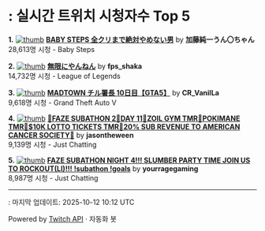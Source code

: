 # : 실시간 트위치 시청자수 Top 5

**1.** [![thumb](https://static-cdn.jtvnw.net/previews-ttv/live_user_kato_junichi0817-320x180.jpg)](https://twitch.tv/加藤純一うん〇ちゃん)
**[BABY STEPS 全クリまで絶対やめない男](https://twitch.tv/加藤純一うん〇ちゃん)** by **加藤純一うん〇ちゃん**<br>28,613명 시청  - Baby Steps

**2.** [![thumb](https://static-cdn.jtvnw.net/previews-ttv/live_user_fps_shaka-320x180.jpg)](https://twitch.tv/fps_shaka)
**[無限にやんねん](https://twitch.tv/fps_shaka)** by **fps_shaka**<br>14,732명 시청  - League of Legends

**3.** [![thumb](https://static-cdn.jtvnw.net/previews-ttv/live_user_cr_vanilla-320x180.jpg)](https://twitch.tv/CR_VanilLa)
**[MADTOWN チル署長 10日目【GTA5】](https://twitch.tv/CR_VanilLa)** by **CR_VanilLa**<br>9,618명 시청  - Grand Theft Auto V

**4.** [![thumb](https://static-cdn.jtvnw.net/previews-ttv/live_user_jasontheween-320x180.jpg)](https://twitch.tv/jasontheween)
**[🔴FAZE SUBATHON 2🔴DAY 11🔴ZOIL GYM TMR🔴POKIMANE TMR🔴$10K LOTTO TICKETS TMR🔴20% SUB REVENUE TO AMERICAN CANCER SOCIETY🔴](https://twitch.tv/jasontheween)** by **jasontheween**<br>9,139명 시청  - Just Chatting

**5.** [![thumb](https://static-cdn.jtvnw.net/previews-ttv/live_user_yourragegaming-320x180.jpg)](https://twitch.tv/yourragegaming)
**[FAZE SUBATHON NIGHT 4!!! SLUMBER PARTY TIME JOIN US TO ROCKOUT(LI)!!! !subathon !goals](https://twitch.tv/yourragegaming)** by **yourragegaming**<br>8,987명 시청  - Just Chatting


---
: 마지막 업데이트: 2025-10-12 10:12 UTC

Powered by [Twitch API](https://dev.twitch.tv/docs/api/reference) · 자동화 봇